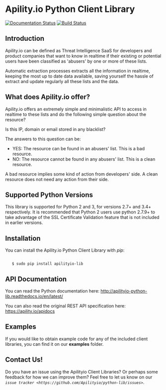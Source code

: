 Apility.io Python Client Library
================================

[![Documentation Status](https://readthedocs.org/projects/apilityio-python-lib/badge/?version=latest)](https://apilityio-python-lib.readthedocs.io/en/latest/?badge=latest)
[![Build Status](https://travis-ci.org/Apilityio/python-lib.svg?branch=dev)](https://travis-ci.org/Apilityio/python-lib)


Introduction
------------

Apility.io can be defined as Threat Intelligence SaaS for developers and product companies that want to know in realtime if their existing or potential users have been classified as 'abusers' by one or more of these lists.

Automatic extraction processes extracts all the information in realtime, keeping the most up to date data available, saving yourself the hassle of extract and update regularly all these lists and the data.


What does Apility.io offer?
---------------------------

Apility.io offers an extremely simple and minimalistic API to access in realtime to these lists and do the following simple question about the resource?

Is this IP, domain or email stored in any blacklist?

The answers to this question can be:

* YES: The resource can be found in an abusers' list. This is a bad resource.
* NO: The resource cannot be found in any abusers' list. This is a clean resource.

A bad resource implies some kind of action from developers' side. A clean resource does not need any action from their side.


Supported Python Versions
-------------------------

This library is supported for Python 2 and 3, for versions 2.7+ and 3.4+ respectively. It is recommended that Python 2 users use python 2.7.9+ to take advantage of the SSL Certificate Validation feature that is not included in earlier versions.

Installation
------------

You can install the Apility.io Python Client Library with _pip_:

```

   $ sudo pip install apilityio-lib

```

API Documentation
-----------------
You can read the Python documentation here: http://apilityio-python-lib.readthedocs.io/en/latest/

You can also read the original REST API specification here: https://apility.io/apidocs

Examples
--------
If you would like to obtain example code for any of the included client libraries, you can find it on our **examples** folder.

Contact Us!
-----------
Do you have an issue using the Apilityio Client Libraries? Or perhaps some feedback for how we can improve them? Feel free to let us know on our _`issue tracker <https://github.com/Apilityio/python-lib/issues>`_.


